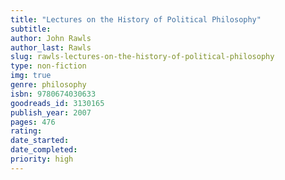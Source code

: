 ```yaml
---
title: "Lectures on the History of Political Philosophy"
subtitle: 
author: John Rawls
author_last: Rawls
slug: rawls-lectures-on-the-history-of-political-philosophy
type: non-fiction
img: true
genre: philosophy
isbn: 9780674030633
goodreads_id: 3130165
publish_year: 2007
pages: 476
rating: 
date_started:
date_completed:
priority: high
---
```

